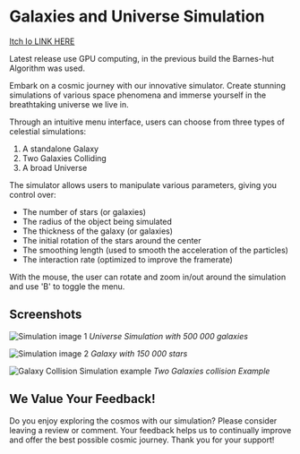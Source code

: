 # Galaxies and Universe Simulation 

[Itch Io LINK HERE](https://nosleepnoe.itch.io/galaxy-simulator)

Latest release use GPU computing, in the previous build the Barnes-hut Algorithm was used.

Embark on a cosmic journey with our innovative simulator. Create stunning simulations of various space phenomena and immerse yourself in the breathtaking universe we live in.

Through an intuitive menu interface, users can choose from three types of celestial simulations:

1. A standalone Galaxy
2. Two Galaxies Colliding
3. A broad Universe

The simulator allows users to manipulate various parameters, giving you control over:

- The number of stars (or galaxies)
- The radius of the object being simulated
- The thickness of the galaxy (or galaxies)
- The initial rotation of the stars around the center
- The smoothing length (used to smooth the acceleration of the particles)
- The interaction rate (optimized to improve the framerate)

With the mouse, the user can rotate and zoom in/out around the simulation and use 'B' to toggle the menu.

## Screenshots

![Simulation image 1](https://img.itch.zone/aW1nLzEyODQ3ODMyLnBuZw==/original/JqZErP.png)
*Universe Simulation with 500 000 galaxies*

![Simulation image 2](https://img.itch.zone/aW1nLzEyODQ3ODMwLnBuZw==/original/qriNpl.png)
*Galaxy with 150 000 stars*

![Galaxy Collision Simulation example](https://img.itch.zone/aW1nLzEyODQ3ODA4LnBuZw==/original/DBiWG1.png)
*Two Galaxies collision Example*

## We Value Your Feedback!

Do you enjoy exploring the cosmos with our simulation? Please consider leaving a review or comment. Your feedback helps us to continually improve and offer the best possible cosmic journey. Thank you for your support!
